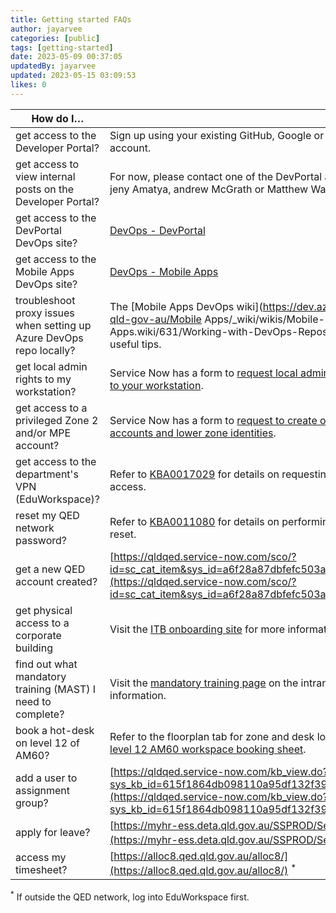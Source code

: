 ```yaml
---
title: Getting started FAQs
author: jayarvee
categories: [public]
tags: [getting-started]
date: 2023-05-09 00:37:05
updatedBy: jayarvee
updated: 2023-05-15 03:09:53
likes: 0
---
```


| **How do I…** |  |
| --------- | --- |
| get access to the Developer Portal? | Sign up using your existing GitHub, Google or Microsoft account. |
| get access to view internal posts on the Developer Portal? | For now, please contact one of the DevPortal admins directly: jeny Amatya, andrew McGrath or Matthew Warwick. |
| get access to the DevPortal DevOps site? | [DevOps - DevPortal](https://dev.azure.com/qed-qld-gov-au/Developer%20Portal) |
| get access to the Mobile Apps DevOps site? | [DevOps - Mobile Apps](https://dev.azure.com/qed-qld-gov-au/Mobile%20Apps) |
| troubleshoot proxy issues when setting up Azure DevOps repo locally? | The [Mobile Apps DevOps wiki](https://dev.azure.com/qed-qld-gov-au/Mobile Apps/_wiki/wikis/Mobile-Apps.wiki/631/Working-with-DevOps-Repositories) has some useful tips. |
| get local admin rights to my workstation? | Service Now has a form to [request local administrator privileges to your workstation](https://qldqed.service-now.com/sco?id=sc_cat_item&sys_id=08133b187040c2000fb248e5461cf5a7). |
| get access to a privileged Zone 2 and/or MPE account? | <span style="mso-fareast-language:EN-AU">Service Now has a form to </span>[<span style="mso-fareast-language:EN-AU">request to create or modify test accounts and lower zone identities</span>](https://qldqed.service-now.com/sco?id=sc_cat_item&sys_id=46f4bc34dbea0454606552e3449619f7)<span style="mso-fareast-language:EN-AU">.</span> |
| get access to the department's VPN (EduWorkspace)? | Refer to [KBA0017029](https://qldqed.service-now.com/sco?id=kb_article_view&sys_kb_id=f112376e1b929d1435db9757b04bcbcc) for details on requesting corporate VPN access. |
| reset my QED network password? | Refer to [KBA0011080](https://qldqed.service-now.com/sco/?id=kb_article&sys_id=211b792d1b9ca114d161635a274bcb84) for details on performing a password reset. |
| get a new QED account created? | [https://qldqed.service-now.com/sco/?id=sc_cat_item&sys_id=a6f28a87dbfefc503a550aa1f39619f1](https://qldqed.service-now.com/sco/?id=sc_cat_item&sys_id=a6f28a87dbfefc503a550aa1f39619f1) |
| get physical access to a corporate building | Visit the [ITB onboarding site](https://qeducorp.sharepoint.com/sites/ITB-Your-ITB-onboarding/SitePages/Building-access.aspx) for more information. |
| find out what mandatory training (MAST) I need to complete? | Visit the [mandatory training page](https://intranet.qed.qld.gov.au/about/PrioritiesandInitiatives/mandatorytraining/Pages/mandatory-all-staff-training-program.aspx) on the intranet for more information. |
| book a hot-desk on level 12 of AM60? | Refer to the floorplan tab for zone and desk locations of the [level 12 AM60 workspace booking sheet](https://qeducorp.sharepoint.com/:x:/r/sites/ApplicationDevelopment/_layouts/15/Doc.aspx?sourcedoc=%7BD61FC9D9-8276-4BB8-BC6F-D2B96583630F%7D&file=AM60%20Level%2012%20-%20Workspace%20Booking%20Sheet.xlsx&action=default&mobileredirect=true&cid=0dd2d314-6bd4-4f8a-a0b8-a5b17bb42389). |
| add a user to assignment group? | [https://qldqed.service-now.com/kb_view.do?sys_kb_id=615f1864db098110a95df132f39619c5](https://qldqed.service-now.com/kb_view.do?sys_kb_id=615f1864db098110a95df132f39619c5) |
| apply for leave? | [https://myhr-ess.deta.qld.gov.au/SSPROD/SelfService](https://myhr-ess.deta.qld.gov.au/SSPROD/SelfService) <sup>*</sup> |
| access my timesheet? | [https://alloc8.qed.qld.gov.au/alloc8/](https://alloc8.qed.qld.gov.au/alloc8/) <sup>*</sup> |

<sup>*</sup> If outside the QED network, log into EduWorkspace first.